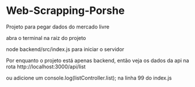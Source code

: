 ﻿# Web-Scrapping-Porshe

Projeto para pegar dados do mercado livre

abra o terminal na raiz do projeto

node backend/src/index.js  para iniciar o servidor

Por enquanto o projeto está apenas backend, então veja os dados da api na rota http://localhost:3000/api/list

ou adicione um console.log(listController.list); na linha 99 do index.js

